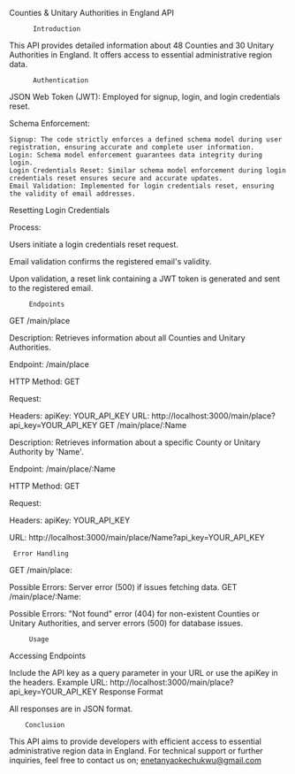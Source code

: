 Counties & Unitary Authorities in England API

          Introduction
This API provides detailed information about 48 Counties and 30 Unitary Authorities in England. It offers access to essential administrative region data.

          Authentication
JSON Web Token (JWT): Employed for signup, login, and login credentials reset.

Schema Enforcement:

    Signup: The code strictly enforces a defined schema model during user registration, ensuring accurate and complete user information.
    Login: Schema model enforcement guarantees data integrity during login.
    Login Credentials Reset: Similar schema model enforcement during login credentials reset ensures secure and accurate updates.
    Email Validation: Implemented for login credentials reset, ensuring the validity of email addresses.
Resetting Login Credentials

Process:

Users initiate a login credentials reset request.

Email validation confirms the registered email's validity.

Upon validation, a reset link containing a JWT token is generated and sent to the registered email.

         Endpoints
GET /main/place

Description: Retrieves information about all Counties and Unitary Authorities.

Endpoint: /main/place

HTTP Method: GET

Request:

Headers: apiKey: YOUR_API_KEY
URL: http://localhost:3000/main/place?api_key=YOUR_API_KEY
GET /main/place/:Name

Description: Retrieves information about a specific County or Unitary Authority by 'Name'.

Endpoint: /main/place/:Name

HTTP Method: GET

Request:

Headers: apiKey: YOUR_API_KEY

URL: http://localhost:3000/main/place/Name?api_key=YOUR_API_KEY

     Error Handling
GET /main/place:

Possible Errors: Server error (500) if issues fetching data.
GET /main/place/:Name:

Possible Errors: "Not found" error (404) for non-existent Counties or Unitary Authorities, and server errors (500) for database issues.

         Usage
Accessing Endpoints

Include the API key as a query parameter in your URL or use the apiKey in the headers.
Example URL: http://localhost:3000/main/place?api_key=YOUR_API_KEY
Response Format

All responses are in JSON format.

        Conclusion
This API aims to provide developers with efficient access to essential administrative region data in England. For technical support or further inquiries, feel free to contact us on;
enetanyaokechukwu@gmail.com